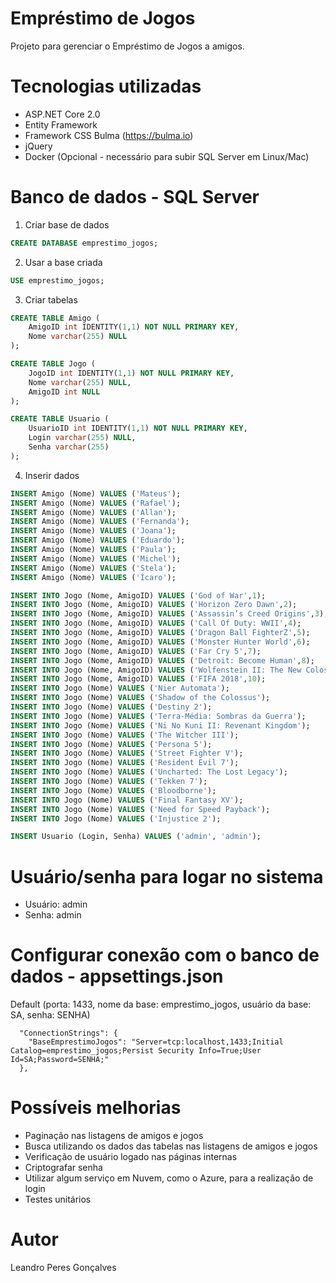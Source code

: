 # Empréstimo de Jogos
Projeto para gerenciar o Empréstimo de Jogos a amigos.

# Tecnologias utilizadas
- ASP.NET Core 2.0
- Entity Framework
- Framework CSS Bulma (https://bulma.io)
- jQuery
- Docker (Opcional - necessário para subir SQL Server em Linux/Mac)

# Banco de dados - SQL Server
1. Criar base de dados
```sql
CREATE DATABASE emprestimo_jogos;
```
2. Usar a base criada
```sql
USE emprestimo_jogos;
```
3. Criar tabelas
```sql
CREATE TABLE Amigo (
	AmigoID int IDENTITY(1,1) NOT NULL PRIMARY KEY,
	Nome varchar(255) NULL
);

CREATE TABLE Jogo (
	JogoID int IDENTITY(1,1) NOT NULL PRIMARY KEY,
	Nome varchar(255) NULL,
	AmigoID int NULL
);

CREATE TABLE Usuario (
	UsuarioID int IDENTITY(1,1) NOT NULL PRIMARY KEY,
	Login varchar(255) NULL,
	Senha varchar(255)
);
```
4. Inserir dados
```sql
INSERT Amigo (Nome) VALUES ('Mateus');
INSERT Amigo (Nome) VALUES ('Rafael');
INSERT Amigo (Nome) VALUES ('Allan');
INSERT Amigo (Nome) VALUES ('Fernanda');
INSERT Amigo (Nome) VALUES ('Joana');
INSERT Amigo (Nome) VALUES ('Eduardo');
INSERT Amigo (Nome) VALUES ('Paula');
INSERT Amigo (Nome) VALUES ('Michel');
INSERT Amigo (Nome) VALUES ('Stela');
INSERT Amigo (Nome) VALUES ('Ícaro');

INSERT INTO Jogo (Nome, AmigoID) VALUES ('God of War',1);
INSERT INTO Jogo (Nome, AmigoID) VALUES ('Horizon Zero Dawn',2);
INSERT INTO Jogo (Nome, AmigoID) VALUES ('Assassin’s Creed Origins',3);
INSERT INTO Jogo (Nome, AmigoID) VALUES ('Call Of Duty: WWII',4);
INSERT INTO Jogo (Nome, AmigoID) VALUES ('Dragon Ball FighterZ',5);
INSERT INTO Jogo (Nome, AmigoID) VALUES ('Monster Hunter World',6);
INSERT INTO Jogo (Nome, AmigoID) VALUES ('Far Cry 5',7);
INSERT INTO Jogo (Nome, AmigoID) VALUES ('Detroit: Become Human',8);
INSERT INTO Jogo (Nome, AmigoID) VALUES ('Wolfenstein II: The New Colossus',9);
INSERT INTO Jogo (Nome, AmigoID) VALUES ('FIFA 2018',10);
INSERT INTO Jogo (Nome) VALUES ('Nier Automata');
INSERT INTO Jogo (Nome) VALUES ('Shadow of the Colossus');
INSERT INTO Jogo (Nome) VALUES ('Destiny 2');
INSERT INTO Jogo (Nome) VALUES ('Terra-Média: Sombras da Guerra');
INSERT INTO Jogo (Nome) VALUES ('Ni No Kuni II: Revenant Kingdom');
INSERT INTO Jogo (Nome) VALUES ('The Witcher III');
INSERT INTO Jogo (Nome) VALUES ('Persona 5');
INSERT INTO Jogo (Nome) VALUES ('Street Fighter V');
INSERT INTO Jogo (Nome) VALUES ('Resident Evil 7');
INSERT INTO Jogo (Nome) VALUES ('Uncharted: The Lost Legacy');
INSERT INTO Jogo (Nome) VALUES ('Tekken 7');
INSERT INTO Jogo (Nome) VALUES ('Bloodborne');
INSERT INTO Jogo (Nome) VALUES ('Final Fantasy XV');
INSERT INTO Jogo (Nome) VALUES ('Need for Speed Payback');
INSERT INTO Jogo (Nome) VALUES ('Injustice 2');

INSERT Usuario (Login, Senha) VALUES ('admin', 'admin');
```

# Usuário/senha para logar no sistema
- Usuário: admin
- Senha: admin

# Configurar conexão com o banco de dados - appsettings.json
Default (porta: 1433, nome da base: emprestimo_jogos, usuário da base: SA, senha: SENHA)
```
  "ConnectionStrings": {
    "BaseEmprestimoJogos": "Server=tcp:localhost,1433;Initial Catalog=emprestimo_jogos;Persist Security Info=True;User Id=SA;Password=SENHA;"
  },
 ```

# Possíveis melhorias
- Paginação nas listagens de amigos e jogos
- Busca utilizando os dados das tabelas nas listagens de amigos e jogos
- Verificação de usuário logado nas páginas internas
- Criptografar senha
- Utilizar algum serviço em Nuvem, como o Azure, para a realização de login
- Testes unitários

# Autor
Leandro Peres Gonçalves